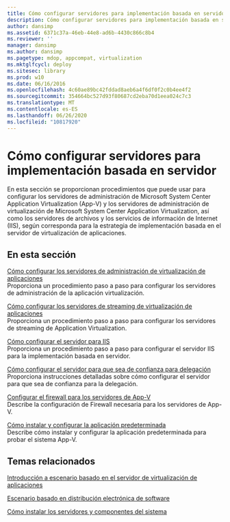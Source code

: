 ```yaml
---
title: Cómo configurar servidores para implementación basada en servidor
description: Cómo configurar servidores para implementación basada en servidor
author: dansimp
ms.assetid: 6371c37a-46eb-44e8-ad6b-4430c866c8b4
ms.reviewer: ''
manager: dansimp
ms.author: dansimp
ms.pagetype: mdop, appcompat, virtualization
ms.mktglfcycl: deploy
ms.sitesec: library
ms.prod: w10
ms.date: 06/16/2016
ms.openlocfilehash: 4c60ae89bc42fddad8aeb6a4f6df0f2c0b4ee4f2
ms.sourcegitcommit: 354664bc527d93f80687cd2eba70d1eea024c7c3
ms.translationtype: MT
ms.contentlocale: es-ES
ms.lasthandoff: 06/26/2020
ms.locfileid: "10817920"
---
```

# Cómo configurar servidores para implementación basada en servidor


En esta sección se proporcionan procedimientos que puede usar para configurar los servidores de administración de Microsoft System Center Application Virtualization (App-V) y los servidores de administración de virtualización de Microsoft System Center Application Virtualization, así como los servidores de archivos y los servicios de información de Internet (IIS), según corresponda para la estrategia de implementación basada en el servidor de virtualización de aplicaciones.

## En esta sección


<a href="" id="how-to-configure-the-application-virtualization-management-servers"></a>[Cómo configurar los servidores de administración de virtualización de aplicaciones](how-to-configure-the-application-virtualization-management-servers.md)  
Proporciona un procedimiento paso a paso para configurar los servidores de administración de la aplicación virtualización.

<a href="" id="how-to-configure-the-application-virtualization-streaming-servers"></a>[Cómo configurar los servidores de streaming de virtualización de aplicaciones](how-to-configure-the-application-virtualization-streaming-servers.md)  
Proporciona un procedimiento paso a paso para configurar los servidores de streaming de Application Virtualization.

<a href="" id="how-to-configure-the-server-for-iis"></a>[Cómo configurar el servidor para IIS](how-to-configure-the-server-for-iis.md)  
Proporciona un procedimiento paso a paso para configurar el servidor IIS para la implementación basada en servidor.

<a href="" id="how-to-configure-the-server-to-be-trusted-for-delegation"></a>[Cómo configurar el servidor para que sea de confianza para delegación](how-to-configure-the-server-to-be-trusted-for-delegation.md)  
Proporciona instrucciones detalladas sobre cómo configurar el servidor para que sea de confianza para la delegación.

<a href="" id="configuring-the-firewall-for-the-app-v-servers"></a>[Configurar el firewall para los servidores de App-V](configuring-the-firewall-for-the-app-v-servers.md)  
Describe la configuración de Firewall necesaria para los servidores de App-V.

<a href="" id="how-to-install-and-configure-the-default-application"></a>[Cómo instalar y configurar la aplicación predeterminada](how-to-install-and-configure-the-default-application.md)  
Describe cómo instalar y configurar la aplicación predeterminada para probar el sistema App-V.

## Temas relacionados


[Introducción a escenario basado en el servidor de virtualización de aplicaciones](application-virtualization-server-based-scenario-overview.md)

[Escenario basado en distribución electrónica de software](electronic-software-distribution-based-scenario.md)

[Cómo instalar los servidores y componentes del sistema](how-to-install-the-servers-and-system-components.md)

 

 





